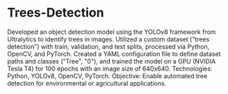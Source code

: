 # Trees-Detection
Developed an object detection model using the YOLOv8 framework from Ultralytics to identify trees in images. Utilized a custom dataset ("trees detection") with train, validation, and test splits, processed via Python, OpenCV, and PyTorch. Created a YAML configuration file to define dataset paths and classes ("Tree", "0"), and trained the model on a GPU (NVIDIA Tesla T4) for 100 epochs with an image size of 640x640. Technologies: Python, YOLOv8, OpenCV, PyTorch. Objective: Enable automated tree detection for environmental or agricultural applications.

